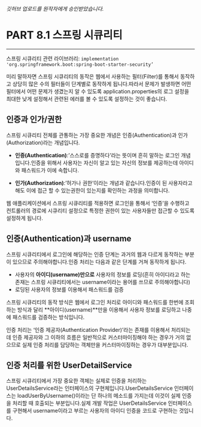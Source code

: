 *깃허브 업로드를 원작자에게 승인받았습니다.*


# PART 8.1 스프링 시큐리티
-----
스프링 시큐리티 관련 라이브러리: `implementation 'org.springframework.boot:spring-boot-starter-security’`

미리 말하자면 스프링 시큐리티의 동작은 웹에서 사용하는 필터(Filter)를 통해서 동작하고 상당히 많은 수의 필터들이 단계별로 동작하게 됩니다.따라서 문제가 발생하면 어떤 필터에서 어떤 문제가 생겼는지 알 수 있도록 application.properties의 로그 설정을 최대한 낮게 설정해서 관련된 에러를 볼 수 있도록 설정하는 것이 좋습니다.



## 인증과 인가/권한
스프링 시큐리티 전체를 관통하는 가장 중요한 개념은 인증(Authentication)과 인가(Authorization)라는 개념입니다.

+ **인증(Authentication)**:’스스로를 증명하다’라는 뜻이며 흔히 말하는 로그인 개념입니다.인증을 위해서 사용자는 자신이 알고 있는 자신의 정보를 제공하는데 아이디와 패스워드가 이에 속합니다.

+ **인가(Authorization)**:’허가나 권한’이라는 개념과 같습니다.인증이 된 사용자라고 해도 이에 접근 할 수 있는권한이 있는지를 확인하는 과정을 의미합니다.

 웹 애플리케이션에서 스프링 시큐리티를 적용하면 로그인을 통해서 ‘인증’을 수행하고 컨트롤러의 경로에 시큐리티 설정으로 특정한 권한이 있는 사용자들만 접근할 수 있도록 설정하게 됩니다.




 ## 인증(Authentication)과 username

 스프링 시큐리티에서 로그인에 해당하는 인증 단계는 과거의 웹과 다르게 동작하는 부분이 있으므로 주의해야합니다.인증 처리는 다음과 같은 단계를 거쳐 동작하게 됩니다.

 + 사용자의 **아이디(username)만으로** 사용자의 정보를 로딩(흔히 아이디라고 하는 존재는 스프링 시큐리티에서는 username이라는 용어를 쓰므로 주의해야합니다)
 + 로딩된 사용자의 정보를 이용해서 패스워드를 검증


스프링 시큐리티의 동작 방식은 웹에서 로그인 처리로 아이디와 패스워드를 한번에 조회하는 방식과 달리 **아이디(username)**만을 이용해서 사용자 정보를 로딩하고 나중에 패스워드를 검증하는 방식입니다.

인증 처리는 ‘인증 제공자(Authentication Provider)’라는 존재를 이용해서 처리되는데 인증 제공자와 그 이하의 흐름은 일반적으로 커스터마이징해야 하는 경우가 거의 없으므로 실제 인증 처리를 담당하는 객체만을 커스터마이징하는 경우가 대부분입니다.




## 인증 처리를 위한 UserDetailService

스프링 시큐리티에서 가장 중요한 객체는 실제로 인증을 처리하는 UserDetailsService라는 인터페이스의 구현체입니다.UserDetailsService 인터페이스는 loadUserByUsername()이라는 단 하나의 메소드를 가지는데 이것이 실제 인증을 처리할 때 호출되는 부분입니다.실제 개발 작업은 UserDetailsService 인터페이스를 구현해서 username이라고 부르는 사용자의 아이디 인증을 코드로 구현하는 것입니다.
